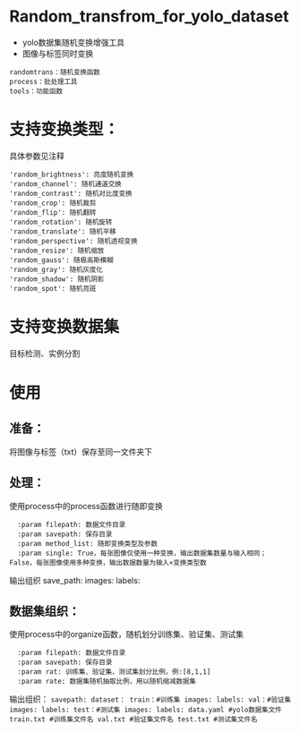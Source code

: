 # Random_transfrom_for_yolo_dataset
* yolo数据集随机变换增强工具
* 图像与标签同时变换

```formattools：yolo格式与labelme格式互换
randomtrans：随机变换函数
process：批处理工具
tools：功能函数
```
# 支持变换类型：
具体参数见注释
```
'random_brightness': 亮度随机变换
'random_channel': 随机通道交换
'random_contrast': 随机对比度变换
'random_crop': 随机裁剪
'random_flip': 随机翻转
'random_rotation': 随机旋转
'random_translate': 随机平移
'random_perspective': 随机透视变换
'random_resize': 随机缩放
'random_gauss': 随极高斯模糊
'random_gray': 随机灰度化
'random_shadow': 随机阴影
'random_spot': 随机亮斑
```
# 支持变换数据集
目标检测、实例分割

# 使用
## 准备：
  将图像与标签（txt）保存至同一文件夹下
## 处理：
  使用process中的process函数进行随即变换
  
  ```函数接收参数filepath: str, savepath: str, method_list: dict, single: bool
    :param filepath: 数据文件目录
    :param savepath: 保存目录
    :param method_list: 随即变换类型及参数
    :param single: True，每张图像仅使用一种变换，输出数据集数量与输入相同； False，每张图像使用多种变换，输出数据数量为输入×变换类型数
  ```
  输出组织
  save_path:
    images:
    labels:
## 数据集组织：
  使用process中的organize函数，随机划分训练集、验证集、测试集
  
  ```函数接收参数filepath: str, savepath: str, rat: list, rate: int
    :param filepath: 数据文件目录
    :param savepath: 保存目录
    :param rat: 训练集、验证集、测试集划分比例，例:[8,1,1]
    :param rate: 数据集随机抽取比例，用以随机缩减数据集
  ```
    
  输出组织：
    ```savepath:
      dataset：
        train：#训练集
          images:
          labels:
        val：#验证集
          images:
          labels:
        test：#测试集
          images:
          labels:
        data.yaml #yolo数据集文件
        train.txt #训练集文件名
        val.txt #验证集文件名
        test.txt #测试集文件名
    ```
  
